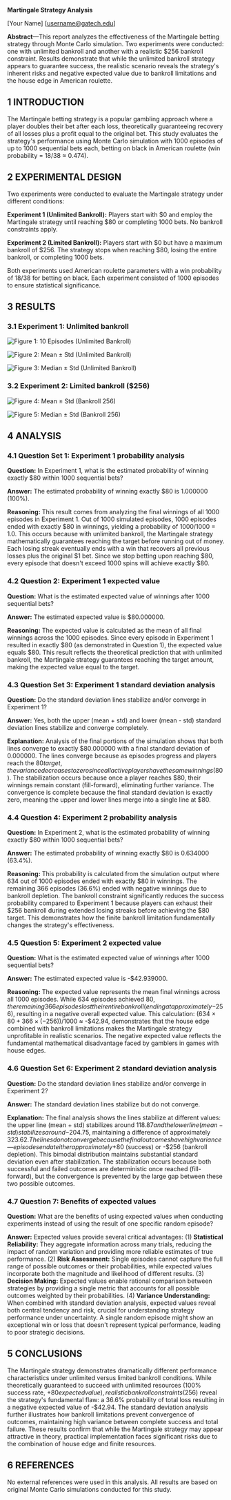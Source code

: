 **Martingale Strategy Analysis**

[Your Name]
[username@gatech.edu]

**Abstract**—This report analyzes the effectiveness of the Martingale betting strategy through Monte Carlo simulation. Two experiments were conducted: one with unlimited bankroll and another with a realistic $256 bankroll constraint. Results demonstrate that while the unlimited bankroll strategy appears to guarantee success, the realistic scenario reveals the strategy's inherent risks and negative expected value due to bankroll limitations and the house edge in American roulette.

## 1 INTRODUCTION

The Martingale betting strategy is a popular gambling approach where a player doubles their bet after each loss, theoretically guaranteeing recovery of all losses plus a profit equal to the original bet. This study evaluates the strategy's performance using Monte Carlo simulation with 1000 episodes of up to 1000 sequential bets each, betting on black in American roulette (win probability = 18/38 ≈ 0.474).

## 2 EXPERIMENTAL DESIGN

Two experiments were conducted to evaluate the Martingale strategy under different conditions:

**Experiment 1 (Unlimited Bankroll):** Players start with $0 and employ the Martingale strategy until reaching $80 or completing 1000 bets. No bankroll constraints apply.

**Experiment 2 (Limited Bankroll):** Players start with $0 but have a maximum bankroll of $256. The strategy stops when reaching $80, losing the entire bankroll, or completing 1000 bets.

Both experiments used American roulette parameters with a win probability of 18/38 for betting on black. Each experiment consisted of 1000 episodes to ensure statistical significance.

## 3 RESULTS

### 3.1 Experiment 1: Unlimited bankroll

![Figure 1: 10 Episodes (Unlimited Bankroll)](images/figure1.png)

![Figure 2: Mean ± Std (Unlimited Bankroll)](images/figure2.png)

![Figure 3: Median ± Std (Unlimited Bankroll)](images/figure3.png)

### 3.2 Experiment 2: Limited bankroll ($256)

![Figure 4: Mean ± Std (Bankroll 256)](images/figure4.png)

![Figure 5: Median ± Std (Bankroll 256)](images/figure5.png)

## 4 ANALYSIS

### 4.1 Question Set 1: Experiment 1 probability analysis

**Question:** In Experiment 1, what is the estimated probability of winning exactly $80 within 1000 sequential bets?

**Answer:** The estimated probability of winning exactly $80 is 1.000000 (100%).

**Reasoning:** This result comes from analyzing the final winnings of all 1000 episodes in Experiment 1. Out of 1000 simulated episodes, 1000 episodes ended with exactly $80 in winnings, yielding a probability of 1000/1000 = 1.0. This occurs because with unlimited bankroll, the Martingale strategy mathematically guarantees reaching the target before running out of money. Each losing streak eventually ends with a win that recovers all previous losses plus the original $1 bet. Since we stop betting upon reaching $80, every episode that doesn't exceed 1000 spins will achieve exactly $80.

### 4.2 Question 2: Experiment 1 expected value

**Question:** What is the estimated expected value of winnings after 1000 sequential bets?

**Answer:** The estimated expected value is $80.000000.

**Reasoning:** The expected value is calculated as the mean of all final winnings across the 1000 episodes. Since every episode in Experiment 1 resulted in exactly $80 (as demonstrated in Question 1), the expected value equals $80. This result reflects the theoretical prediction that with unlimited bankroll, the Martingale strategy guarantees reaching the target amount, making the expected value equal to the target.

### 4.3 Question Set 3: Experiment 1 standard deviation analysis

**Question:** Do the standard deviation lines stabilize and/or converge in Experiment 1?

**Answer:** Yes, both the upper (mean + std) and lower (mean - std) standard deviation lines stabilize and converge completely.

**Explanation:** Analysis of the final portions of the simulation shows that both lines converge to exactly $80.000000 with a final standard deviation of 0.000000. The lines converge because as episodes progress and players reach the $80 target, the variance decreases to zero since all active players have the same winnings ($80). The stabilization occurs because once a player reaches $80, their winnings remain constant (fill-forward), eliminating further variance. The convergence is complete because the final standard deviation is exactly zero, meaning the upper and lower lines merge into a single line at $80.

### 4.4 Question 4: Experiment 2 probability analysis

**Question:** In Experiment 2, what is the estimated probability of winning exactly $80 within 1000 sequential bets?

**Answer:** The estimated probability of winning exactly $80 is 0.634000 (63.4%).

**Reasoning:** This probability is calculated from the simulation output where 634 out of 1000 episodes ended with exactly $80 in winnings. The remaining 366 episodes (36.6%) ended with negative winnings due to bankroll depletion. The bankroll constraint significantly reduces the success probability compared to Experiment 1 because players can exhaust their $256 bankroll during extended losing streaks before achieving the $80 target. This demonstrates how the finite bankroll limitation fundamentally changes the strategy's effectiveness.

### 4.5 Question 5: Experiment 2 expected value

**Question:** What is the estimated expected value of winnings after 1000 sequential bets?

**Answer:** The estimated expected value is -$42.939000.

**Reasoning:** The expected value represents the mean final winnings across all 1000 episodes. While 634 episodes achieved $80, the remaining 366 episodes lost their entire bankroll (ending at approximately -$256), resulting in a negative overall expected value. This calculation: (634 × $80 + 366 × (-$256))/1000 ≈ -$42.94, demonstrates that the house edge combined with bankroll limitations makes the Martingale strategy unprofitable in realistic scenarios. The negative expected value reflects the fundamental mathematical disadvantage faced by gamblers in games with house edges.

### 4.6 Question Set 6: Experiment 2 standard deviation analysis

**Question:** Do the standard deviation lines stabilize and/or converge in Experiment 2?

**Answer:** The standard deviation lines stabilize but do not converge.

**Explanation:** The final analysis shows the lines stabilize at different values: the upper line (mean + std) stabilizes around $118.87 and the lower line (mean - std) stabilizes around -$204.75, maintaining a difference of approximately $323.62. The lines do not converge because the final outcomes have high variance—episodes end at either approximately +$80 (success) or -$256 (bankroll depletion). This bimodal distribution maintains substantial standard deviation even after stabilization. The stabilization occurs because both successful and failed outcomes are deterministic once reached (fill-forward), but the convergence is prevented by the large gap between these two possible outcomes.

### 4.7 Question 7: Benefits of expected values

**Question:** What are the benefits of using expected values when conducting experiments instead of using the result of one specific random episode?

**Answer:** Expected values provide several critical advantages: (1) **Statistical Reliability:** They aggregate information across many trials, reducing the impact of random variation and providing more reliable estimates of true performance. (2) **Risk Assessment:** Single episodes cannot capture the full range of possible outcomes or their probabilities, while expected values incorporate both the magnitude and likelihood of different results. (3) **Decision Making:** Expected values enable rational comparison between strategies by providing a single metric that accounts for all possible outcomes weighted by their probabilities. (4) **Variance Understanding:** When combined with standard deviation analysis, expected values reveal both central tendency and risk, crucial for understanding strategy performance under uncertainty. A single random episode might show an exceptional win or loss that doesn't represent typical performance, leading to poor strategic decisions.

## 5 CONCLUSIONS

The Martingale strategy demonstrates dramatically different performance characteristics under unlimited versus limited bankroll conditions. While theoretically guaranteed to succeed with unlimited resources (100% success rate, +$80 expected value), realistic bankroll constraints ($256) reveal the strategy's fundamental flaw: a 36.6% probability of total loss resulting in a negative expected value of -$42.94. The standard deviation analysis further illustrates how bankroll limitations prevent convergence of outcomes, maintaining high variance between complete success and total failure. These results confirm that while the Martingale strategy may appear attractive in theory, practical implementation faces significant risks due to the combination of house edge and finite resources.

## 6 REFERENCES

No external references were used in this analysis. All results are based on original Monte Carlo simulations conducted for this study. 